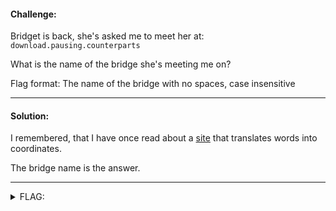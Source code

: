 #### Challenge:

Bridget is back, she's asked me to meet her at: `download.pausing.counterparts`

What is the name of the bridge she's meeting me on?

Flag format: The name of the bridge with no spaces, case insensitive

---

#### Solution:

I remembered, that I have once read about a [site](https://what3words.com/download.pausing.counterparts) that translates words into coordinates.

The bridge name is the answer.

---

<details><summary>FLAG:</summary>

```
TedSmoutMemorialBridge
```

</details>
<br/>
